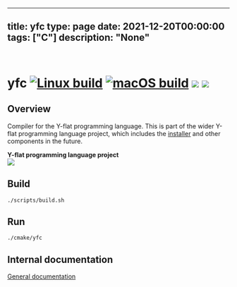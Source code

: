 
---
title: yfc
type: page
date: 2021-12-20T00:00:00
tags: ["C"]
description: "None"
---


<br>

# yfc [![Linux build](https://github.com/y-flat/yfc/actions/workflows/linux.yml/badge.svg)](https://github.com/y-flat/yfc/actions/workflows/linux.yml) [![macOS build](https://github.com/y-flat/yfc/actions/workflows/macos.yml/badge.svg)](https://github.com/y-flat/yfc/actions/workflows/macos.yml) <img src="https://img.shields.io/tokei/lines/github/adamhutchings/yfc"> <img src="https://img.shields.io/github/languages/code-size/adamhutchings/yfc">

## Overview
Compiler for the Y-flat programming language. This is part of the wider Y-flat
programming language project, which includes the [installer](https://github.com/y-flat/yfin)
and other components in the future.

**Y-flat programming language project** <br/>
[<img src="https://img.shields.io/discord/922177071290134628?label=Discord&logo=discord&logoColor=white&color=red">](https://discord.gg/yMsQ4qcZ9J)

## Build
```
./scripts/build.sh
```

## Run
```
./cmake/yfc
```

## Internal documentation
[General documentation](https://github.com/y-flat/yfc/blob/main/docs/compiler-design.md)
